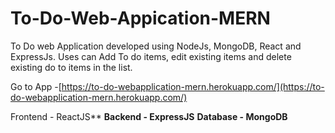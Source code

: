 # To-Do-Web-Appication-MERN
To Do web Application developed using NodeJs, MongoDB, React and ExpressJs. Uses can Add To do items, edit existing items and delete existing do to items in the list.

Go to App -[https://to-do-webapplication-mern.herokuapp.com/](https://to-do-webapplication-mern.herokuapp.com/)

Frontend - ReactJS**
**Backend - ExpressJS**
**Database - MongoDB**



